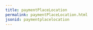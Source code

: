 ```yaml
---
title: paymentPlaceLocation
permalink: paymentPlaceLocation.html
jsonid: paymentplacelocation
---
```

